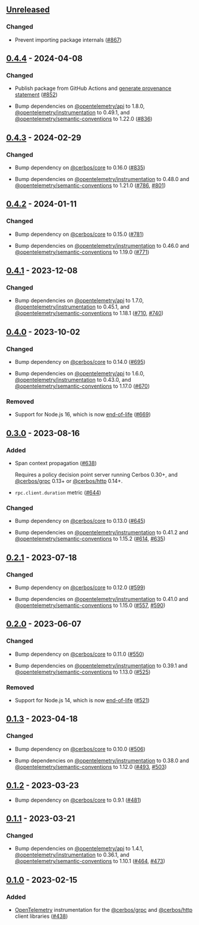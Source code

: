 ## [Unreleased]

### Changed

- Prevent importing package internals ([#867](https://github.com/cerbos/cerbos-sdk-javascript/pull/867))

## [0.4.4] - 2024-04-08

### Changed

- Publish package from GitHub Actions and [generate provenance statement](https://docs.npmjs.com/generating-provenance-statements) ([#852](https://github.com/cerbos/cerbos-sdk-javascript/pull/852))

- Bump dependencies on [@opentelemetry/api] to 1.8.0, [@opentelemetry/instrumentation] to 0.49.1, and [@opentelemetry/semantic-conventions] to 1.22.0 ([#836](https://github.com/cerbos/cerbos-sdk-javascript/pull/836))

## [0.4.3] - 2024-02-29

### Changed

- Bump dependency on [@cerbos/core] to 0.16.0 ([#835](https://github.com/cerbos/cerbos-sdk-javascript/pull/835))

- Bump dependencies on [@opentelemetry/instrumentation] to 0.48.0 and [@opentelemetry/semantic-conventions] to 1.21.0 ([#786](https://github.com/cerbos/cerbos-sdk-javascript/pull/786), [#801](https://github.com/cerbos/cerbos-sdk-javascript/pull/801))

## [0.4.2] - 2024-01-11

### Changed

- Bump dependency on [@cerbos/core] to 0.15.0 ([#781](https://github.com/cerbos/cerbos-sdk-javascript/pull/781))

- Bump dependencies on [@opentelemetry/instrumentation] to 0.46.0 and [@opentelemetry/semantic-conventions] to 1.19.0 ([#771](https://github.com/cerbos/cerbos-sdk-javascript/pull/771))

## [0.4.1] - 2023-12-08

### Changed

- Bump dependencies on [@opentelemetry/api] to 1.7.0, [@opentelemetry/instrumentation] to 0.45.1, and [@opentelemetry/semantic-conventions] to 1.18.1 ([#710](https://github.com/cerbos/cerbos-sdk-javascript/pull/710), [#740](https://github.com/cerbos/cerbos-sdk-javascript/pull/740))

## [0.4.0] - 2023-10-02

### Changed

- Bump dependency on [@cerbos/core] to 0.14.0 ([#695](https://github.com/cerbos/cerbos-sdk-javascript/pull/695))

- Bump dependencies on [@opentelemetry/api] to 1.6.0, [@opentelemetry/instrumentation] to 0.43.0, and [@opentelemetry/semantic-conventions] to 1.17.0 ([#670](https://github.com/cerbos/cerbos-sdk-javascript/pull/670))

### Removed

- Support for Node.js 16, which is now [end-of-life][nodejs-eol] ([#669](https://github.com/cerbos/cerbos-sdk-javascript/pull/669))

## [0.3.0] - 2023-08-16

### Added

- Span context propagation ([#638](https://github.com/cerbos/cerbos-sdk-javascript/pull/638))

  Requires a policy decision point server running Cerbos 0.30+, and [@cerbos/grpc] 0.13+ or [@cerbos/http] 0.14+.

- `rpc.client.duration` metric ([#644](https://github.com/cerbos/cerbos-sdk-javascript/pull/644))

### Changed

- Bump dependency on [@cerbos/core] to 0.13.0 ([#645](https://github.com/cerbos/cerbos-sdk-javascript/pull/645))

- Bump dependencies on [@opentelemetry/instrumentation] to 0.41.2 and [@opentelemetry/semantic-conventions] to 1.15.2 ([#614](https://github.com/cerbos/cerbos-sdk-javascript/pull/614), [#635](https://github.com/cerbos/cerbos-sdk-javascript/pull/635))

## [0.2.1] - 2023-07-18

### Changed

- Bump dependency on [@cerbos/core] to 0.12.0 ([#599](https://github.com/cerbos/cerbos-sdk-javascript/pull/599))

- Bump dependencies on [@opentelemetry/instrumentation] to 0.41.0 and [@opentelemetry/semantic-conventions] to 1.15.0 ([#557](https://github.com/cerbos/cerbos-sdk-javascript/pull/557), [#590](https://github.com/cerbos/cerbos-sdk-javascript/pull/590))

## [0.2.0] - 2023-06-07

### Changed

- Bump dependency on [@cerbos/core] to 0.11.0 ([#550](https://github.com/cerbos/cerbos-sdk-javascript/pull/550))

- Bump dependencies on [@opentelemetry/instrumentation] to 0.39.1 and [@opentelemetry/semantic-conventions] to 1.13.0 ([#525](https://github.com/cerbos/cerbos-sdk-javascript/pull/525))

### Removed

- Support for Node.js 14, which is now [end-of-life][nodejs-eol] ([#521](https://github.com/cerbos/cerbos-sdk-javascript/pull/521))

## [0.1.3] - 2023-04-18

### Changed

- Bump dependency on [@cerbos/core] to 0.10.0 ([#506](https://github.com/cerbos/cerbos-sdk-javascript/pull/506))

- Bump dependencies on [@opentelemetry/instrumentation] to 0.38.0 and [@opentelemetry/semantic-conventions] to 1.12.0 ([#493](https://github.com/cerbos/cerbos-sdk-javascript/pull/493), [#503](https://github.com/cerbos/cerbos-sdk-javascript/pull/503))

## [0.1.2] - 2023-03-23

- Bump dependency on [@cerbos/core] to 0.9.1 ([#481](https://github.com/cerbos/cerbos-sdk-javascript/pull/481))

## [0.1.1] - 2023-03-21

### Changed

- Bump dependencies on [@opentelemetry/api] to 1.4.1, [@opentelemetry/instrumentation] to 0.36.1, and [@opentelemetry/semantic-conventions] to 1.10.1 ([#464](https://github.com/cerbos/cerbos-sdk-javascript/pull/464), [#473](https://github.com/cerbos/cerbos-sdk-javascript/pull/473))

## [0.1.0] - 2023-02-15

### Added

- [OpenTelemetry](https://opentelemetry.io) instrumentation for the [@cerbos/grpc] and [@cerbos/http] client libraries ([#438](https://github.com/cerbos/cerbos-sdk-javascript/pull/438))

[unreleased]: https://github.com/cerbos/cerbos-sdk-javascript/compare/@cerbos/opentelemetry@0.4.4...HEAD
[0.4.4]: https://github.com/cerbos/cerbos-sdk-javascript/compare/@cerbos/opentelemetry@0.4.3...@cerbos/opentelemetry@0.4.4
[0.4.3]: https://github.com/cerbos/cerbos-sdk-javascript/compare/@cerbos/opentelemetry@0.4.2...@cerbos/opentelemetry@0.4.3
[0.4.2]: https://github.com/cerbos/cerbos-sdk-javascript/compare/@cerbos/opentelemetry@0.4.1...@cerbos/opentelemetry@0.4.2
[0.4.1]: https://github.com/cerbos/cerbos-sdk-javascript/compare/@cerbos/opentelemetry@0.4.0...@cerbos/opentelemetry@0.4.1
[0.4.0]: https://github.com/cerbos/cerbos-sdk-javascript/compare/@cerbos/opentelemetry@0.3.0...@cerbos/opentelemetry@0.4.0
[0.3.0]: https://github.com/cerbos/cerbos-sdk-javascript/compare/@cerbos/opentelemetry@0.2.1...@cerbos/opentelemetry@0.3.0
[0.2.1]: https://github.com/cerbos/cerbos-sdk-javascript/compare/@cerbos/opentelemetry@0.2.0...@cerbos/opentelemetry@0.2.1
[0.2.0]: https://github.com/cerbos/cerbos-sdk-javascript/compare/@cerbos/opentelemetry@0.1.3...@cerbos/opentelemetry@0.2.0
[0.1.3]: https://github.com/cerbos/cerbos-sdk-javascript/compare/@cerbos/opentelemetry@0.1.2...@cerbos/opentelemetry@0.1.3
[0.1.2]: https://github.com/cerbos/cerbos-sdk-javascript/compare/@cerbos/opentelemetry@0.1.1...@cerbos/opentelemetry@0.1.2
[0.1.1]: https://github.com/cerbos/cerbos-sdk-javascript/compare/@cerbos/opentelemetry@0.1.0...@cerbos/opentelemetry@0.1.1
[0.1.0]: https://github.com/cerbos/cerbos-sdk-javascript/compare/a3dcb572e0eeff4c4d86c9cc66c1d0c7e59c4853...@cerbos/opentelemetry@0.1.0
[@cerbos/core]: ../core/README.md
[@cerbos/grpc]: ../grpc/README.md
[@cerbos/http]: ../http/README.md
[@opentelemetry/api]: https://github.com/open-telemetry/opentelemetry-js/tree/main/api
[@opentelemetry/instrumentation]: https://github.com/open-telemetry/opentelemetry-js/tree/main/experimental/packages/opentelemetry-instrumentation
[@opentelemetry/semantic-conventions]: https://github.com/open-telemetry/opentelemetry-js/tree/main/packages/opentelemetry-semantic-conventions
[nodejs-eol]: https://github.com/nodejs/release#end-of-life-releases
